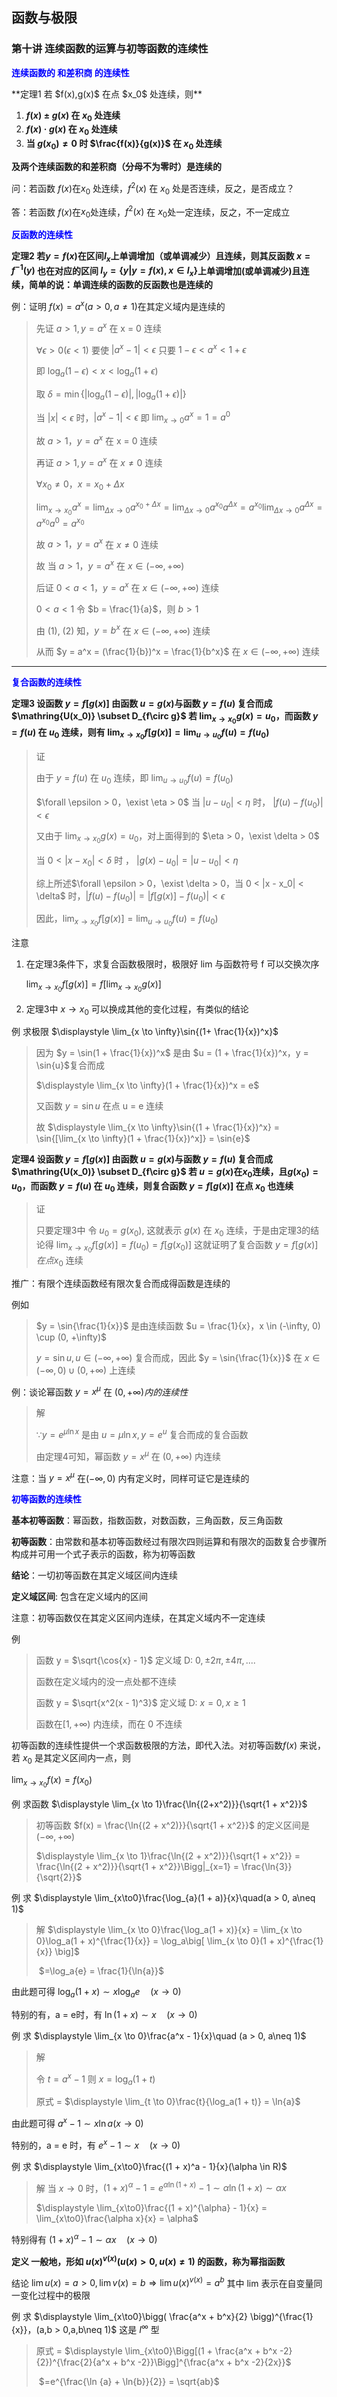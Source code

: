 ## 函数与极限



### 第十讲 连续函数的运算与初等函数的连续性



<p style="color:blue;font-weight:bold">连续函数的 和差积商 的连续性<p>
**定理1 若 $f(x),g(x)$ 在点 $x_0$ 处连续，则**

1. **$f(x) \pm g(x)$ 在 $x_0$ 处连续**
2. **$f(x) · g(x)$ 在 $x_0$ 处连续**
3. **当 $g(x_0) \neq 0$ 时 $\frac{f(x)}{g(x)}$ 在 $x_0$ 处连续**

**及两个连续函数的和差积商（分母不为零时）是连续的**





问：若函数 $f(x)$在$x_0$ 处连续，$f^2(x)$ 在 $x_0$ 处是否连续，反之，是否成立？

答：若函数 $f(x)$在$x_0$处连续，$f^2(x)$ 在 $x_0$处一定连续，反之，不一定成立





<p style="color:blue;font-weight:bold">反函数的连续性<p>

**定理2 若$y=f(x)$在区间$I_x$上单调增加（或单调减少）且连续，则其反函数 $x = f^{-1}(y)$ 也在对应的区间 $I_y = \{y | y = f(x),x\in I_x \}$上单调增加(或单调减少)且连续，简单的说：单调连续的函数的反函数也是连续的**





例：证明 $f(x) = a^x(a>0,a\neq 1)$在其定义域内是连续的

> 先证 $a > 1,y = a^x$ 在 x = 0 连续
>
> $\forall \epsilon > 0(\epsilon < 1)$ 要使 $|a^x - 1|<\epsilon$ 只要 $1 - \epsilon < a^x < 1+\epsilon$
>
> 即 $\log_a{(1-\epsilon)} < x < \log_a{(1 + \epsilon)}$
>
> 取 $\delta = \min\{|\log_a{(1 - \epsilon)}|,|\log_a{(1 + \epsilon)}|\}$
>
> 当 $|x| < \epsilon$ 时，$|a^x - 1|< \epsilon$ 即 $\displaystyle \lim_{x\to0}a^x = 1 = a^0$
>
> 故 $a > 1，y = a^x$ 在 x = 0 连续
> 
>
>
> 再证 $a > 1, y = a^x$ 在 $x \neq 0$ 连续
>
> $\forall x_0 \neq 0，x = x_0 + \Delta x$
>
> $\displaystyle \lim_{x \to x_0}a^x = \lim_{\Delta x \to 0}a^{x_0 + \Delta x} = \lim_{\Delta x \to 0}a^{x_0}a^{\Delta x} = a^{x_0}\lim_{\Delta x \to 0}a^{\Delta x}=a^{x_0}a^0 = a^{x_0}$
>
> 故 $a > 1，y = a^x$ 在 $x \neq 0$ 连续
>
> 故 当 $a > 1，y = a^x$ 在 $x \in (-\infty, +\infty)$
> 
>
>
> 后证 $0 < a < 1，y = a^x$ 在 $x \in (-\infty, +\infty)$ 连续
>
> $0 < a < 1$ 令 $b = \frac{1}{a}$，则 $b>1$
>
> 由 (1), (2) 知，$y = b^x$ 在 $x \in (-\infty, +\infty)$ 连续
>
> 从而 $y = a^x = (\frac{1}{b})^x = \frac{1}{b^x}$ 在 $x \in (-\infty, +\infty)$ 连续

<hr/>



<p style="color:blue;font-weight:bold">复合函数的连续性<p>

**定理3 设函数 $y = f[g(x)]$ 由函数 $u = g(x)$与函数 $y = f(u)$ 复合而成 $\mathring{U(x_0)} \subset D_{f\circ g}$ 若 $\displaystyle \lim_{x \to x_0}g(x) = u_0$，而函数 $y = f(u)$ 在 $u_0$ 连续，则有 $\displaystyle \lim_{x\to x_0}f[g(x)] = \lim_{u \to u_0}f(u) = f(u_0)$**

> 证
>
> 由于 $y = f(u)$ 在 $u_0$ 连续，即 $\displaystyle \lim_{u \to u_0}f(u) = f(u_0)$
>
> $\forall \epsilon > 0，\exist \eta > 0$ 当 $|u - u_0|<\eta$ 时， $|f(u) - f(u_0)|<\epsilon$
>
> 又由于 $\displaystyle \lim_{x \to x_0}g(x) = u_0$，对上面得到的 $\eta > 0，\exist \delta > 0$ 
>
> 当 $0 < |x - x_0| < \delta$ 时 ， $|g(x) - u_0| = |u - u_0| < \eta$
>
> 综上所述$\forall \epsilon > 0，\exist \delta > 0，当 0 < |x - x_0| < \delta$ 时，$|f(u) - f(u_0)| = |f[g(x)] - f(u_0)|< \epsilon$
>
> 因此，$\displaystyle \lim_{x \to x_0}f[g(x)] = \lim_{u \to u_0}f(u) = f(u_0)$



注意 

1. 在定理3条件下，求复合函数极限时，极限好 lim 与函数符号 f 可以交换次序

   $\displaystyle \lim_{x \to x_0}f[g(x)] = f[\lim_{x \to x_0}g(x)]$

2. 定理3中 $x \to x_0$ 可以换成其他的变化过程，有类似的结论



例 求极限 $\displaystyle \lim_{x \to \infty}\sin{(1+ \frac{1}{x})^x}$

> 因为 $y = \sin(1 + \frac{1}{x})^x$ 是由 $u = (1 + \frac{1}{x})^x，y = \sin{u}$复合而成
>
> $\displaystyle \lim_{x \to \infty}(1 + \frac{1}{x})^x = e$
>
> 又函数 $y = \sin{u}$ 在点 u = e 连续
>
> 故 $\displaystyle \lim_{x \to \infty}\sin{(1 + \frac{1}{x})^x} = \sin{[\lim_{x \to \infty}(1 + \frac{1}{x})^x]} = \sin{e}$





**定理4 设函数 $y = f[g(x)]$ 由函数 $u = g(x)$与函数 $y = f(u)$ 复合而成 $\mathring{U(x_0)} \subset D_{f\circ g}$ 若 $u = g(x)$在$x_0$连续，且$g(x_0) = u_0$，而函数 $y = f(u)$ 在 $u_0$ 连续，则复合函数 $y = f[g(x)]$ 在点 $x_0$ 也连续**

> 证
>
> 只要定理3中 令 $u_0 = g(x_0)$, 这就表示 $g(x)$ 在 $x_0$ 连续，于是由定理3的结论得 $\displaystyle \lim_{x \to x_0}f[g(x)] = f(u_0) = f[g(x_0)]$ 这就证明了复合函数 $y = f[g(x)] 在点x_0$ 连续



推广：有限个连续函数经有限次复合而成得函数是连续的

例如

> $y = \sin{\frac{1}{x}}$ 是由连续函数 $u = \frac{1}{x}，x \in (-\infty, 0) \cup (0, +\infty)$
>
> $y = \sin{u},u\in (-\infty, +\infty)$ 复合而成，因此 $y = \sin{\frac{1}{x}}$ 在 $x \in (-\infty, 0) \cup(0, +\infty)$ 上连续





例：谈论幂函数 $y = x^{\mu}$ 在 $(0, +\infty) 内的连续性$

> 解 
>
> $\because y = e^{\mu\ln{x}}$ 是由 $u = \mu \ln{x},y=e^{u}$ 复合而成的复合函数
>
> 由定理4可知，幂函数 $y = x^{\mu}$ 在 $(0, +\infty)$ 内连续

注意：当 $y = x^{\mu}$ 在$(-\infty, 0)$ 内有定义时，同样可证它是连续的





<p style="color:blue;font-weight:bold">初等函数的连续性<p>

**基本初等函数**：幂函数，指数函数，对数函数，三角函数，反三角函数

**初等函数**：由常数和基本初等函数经过有限次四则运算和有限次的函数复合步骤所构成并可用一个式子表示的函数，称为初等函数

**结论**：一切初等函数在其定义域区间内连续

**定义域区间**: 包含在定义域内的区间





注意：初等函数仅在其定义区间内连续，在其定义域内不一定连续

例

> 函数 y = $\sqrt{\cos{x} - 1}$ 定义域 D: $0, \pm2\pi, \pm4\pi,....$
>
> 函数在定义域内的没一点处都不连续
>
> 
>
>
> 函数 y = $\sqrt{x^2(x - 1)^3}$ 定义域 D: $x = 0, x\ge 1$
>
> 函数在$[1, +\infty)$ 内连续，而在 0 不连续





初等函数的连续性提供一个求函数极限的方法，即代入法。对初等函数$f(x)$ 来说，若 $x_0$ 是其定义区间内一点，则

$\displaystyle \lim_{x \to x_0}f(x) = f(x_0)$



例 求函数 $\displaystyle \lim_{x \to 1}\frac{\ln{(2+x^2)}}{\sqrt{1 + x^2}}$

> 初等函数 $f(x) = \frac{\ln{(2 + x^2)}}{\sqrt{1 + x^2}}$ 的定义区间是 $(-\infty, +\infty)$
>
> $\displaystyle \lim_{x \to 1}\frac{\ln{(2 + x^2)}}{\sqrt{1 + x^2}} = \frac{\ln{(2 + x^2)}}{\sqrt{1 + x^2}}\Bigg|_{x=1} = \frac{\ln{3}}{\sqrt{2}}$





例 求 $\displaystyle \lim_{x\to0}\frac{\log_{a}(1 + a)}{x}\quad(a > 0, a\neq 1)$

> 解 $\displaystyle \lim_{x \to 0}\frac{\log_a(1 + x)}{x} = \lim_{x \to 0}\log_a(1 + x)^{\frac{1}{x}} = \log_a\big[ \lim_{x \to 0}(1 + x)^{\frac{1}{x}} \big]$
>
> ​								   $=\log_a{e} = \frac{1}{\ln{a}}$

由此题可得 $\log_{a}(1 + x) \sim x\log_a{e}\quad (x \to 0)$

特别的有，a = e时，有 $\ln{(1 + x)} \sim x \quad(x \to 0)$





例 求 $\displaystyle \lim_{x \to 0}\frac{a^x - 1}{x}\quad (a > 0, a\neq 1)$

> 解
>
> 令 $t = a^x - 1$ 则 $x = \log_a(1 + t)$
>
> 原式  = $\displaystyle \lim_{t \to 0}\frac{t}{\log_a(1 + t)} = \ln{a}$

由此题可得 $a^x - 1 \sim x\ln{a} (x \to 0)$

特别的，a = e 时，有 $e^x - 1 \sim x \quad (x \to 0)$





例 求 $\displaystyle \lim_{x\to0}\frac{(1 + x)^a - 1}{x}(\alpha \in R)$

> 解 当 $x \to 0$ 时，$(1 + x)^{\alpha} - 1 = e^{\alpha\ln{(1 + x)}} - 1 \sim \alpha\ln{(1 + x)} \sim \alpha x$
>
> $\displaystyle \lim_{x\to0}\frac{(1 + x)^{\alpha} - 1}{x} = \lim_{x\to0}\frac{\alpha x}{x} = \alpha$

特别得有 $(1 + x)^{\alpha} - 1 \sim \alpha x \quad (x \to 0)$





**定义  一般地，形如 $u(x)^{v(x)} (u(x) > 0,u(x) \neq 1)$ 的函数，称为幂指函数**



结论 $\displaystyle \lim u(x) = a > 0, \lim v(x) = b \Rightarrow \lim u(x)^{v(x)} = a^b$ 其中 lim 表示在自变量同一变化过程中的极限





例 求 $\displaystyle \lim_{x\to0}\bigg( \frac{a^x + b^x}{2} \bigg)^{\frac{1}{x}}，(a,b > 0,a,b\neq 1)$   这是 $I^{\infty}$ 型

> 原式 = $\displaystyle \lim_{x\to0}\Bigg[(1 + \frac{a^x + b^x -2}{2})^{\frac{2}{a^x + b^x -2}}\Bigg]^{\frac{a^x + b^x -2}{2x}}$
>
> ​		$=e^{\frac{\ln {a} + \ln{b}}{2}} = \sqrt{ab}$

 
